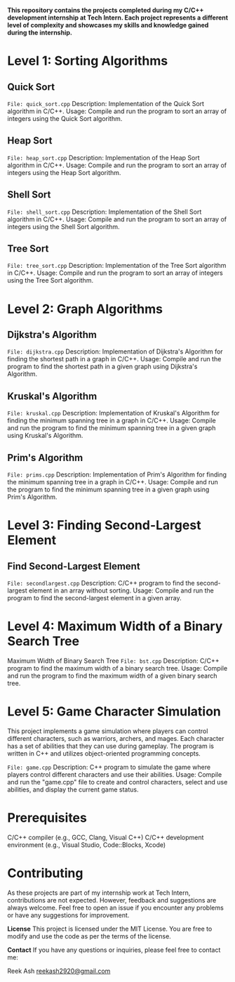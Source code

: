 **This repository contains the projects completed during my C/C++ development internship at Tech Intern. Each project represents a different level of complexity and showcases my skills and knowledge gained during the internship.**

# Level 1: Sorting Algorithms
## Quick Sort
`File: quick_sort.cpp`
Description: Implementation of the Quick Sort algorithm in C/C++.
Usage: Compile and run the program to sort an array of integers using the Quick Sort algorithm.
## Heap Sort
`File: heap_sort.cpp`
Description: Implementation of the Heap Sort algorithm in C/C++.
Usage: Compile and run the program to sort an array of integers using the Heap Sort algorithm.
## Shell Sort
`File: shell_sort.cpp`
Description: Implementation of the Shell Sort algorithm in C/C++.
Usage: Compile and run the program to sort an array of integers using the Shell Sort algorithm.
## Tree Sort
`File: tree_sort.cpp`
Description: Implementation of the Tree Sort algorithm in C/C++.
Usage: Compile and run the program to sort an array of integers using the Tree Sort algorithm.
# Level 2: Graph Algorithms
## Dijkstra's Algorithm
`File: dijkstra.cpp`
Description: Implementation of Dijkstra's Algorithm for finding the shortest path in a graph in C/C++.
Usage: Compile and run the program to find the shortest path in a given graph using Dijkstra's Algorithm.
## Kruskal's Algorithm
`File: kruskal.cpp`
Description: Implementation of Kruskal's Algorithm for finding the minimum spanning tree in a graph in C/C++.
Usage: Compile and run the program to find the minimum spanning tree in a given graph using Kruskal's Algorithm.
## Prim's Algorithm
`File: prims.cpp`
Description: Implementation of Prim's Algorithm for finding the minimum spanning tree in a graph in C/C++.
Usage: Compile and run the program to find the minimum spanning tree in a given graph using Prim's Algorithm.
# Level 3: Finding Second-Largest Element
## Find Second-Largest Element
`File: secondlargest.cpp`
Description: C/C++ program to find the second-largest element in an array without sorting.
Usage: Compile and run the program to find the second-largest element in a given array.
# Level 4: Maximum Width of a Binary Search Tree
Maximum Width of Binary Search Tree 
`File: bst.cpp`
Description: C/C++ program to find the maximum width of a binary search tree.
Usage: Compile and run the program to find the maximum width of a given binary search tree.
# Level 5: Game Character Simulation
This project implements a game simulation where players can control different characters, such as warriors, archers, and mages. Each character has a set of abilities that they can use during gameplay. The program is written in C++ and utilizes object-oriented programming concepts.

`File: game.cpp`
Description: C++ program to simulate the game where players control different characters and use their abilities.
Usage: Compile and run the "game.cpp" file to create and control characters, select and use abilities, and display the current game status.

# Prerequisites
C/C++ compiler (e.g., GCC, Clang, Visual C++)
C/C++ development environment (e.g., Visual Studio, Code::Blocks, Xcode)

# Contributing
As these projects are part of my internship work at Tech Intern, contributions are not expected. However, feedback and suggestions are always welcome. Feel free to open an issue if you encounter any problems or have any suggestions for improvement.

**License**
This project is licensed under the MIT License. You are free to modify and use the code as per the terms of the license.

**Contact**
If you have any questions or inquiries, please feel free to contact me:

Reek Ash
reekash2920@gmail.com

